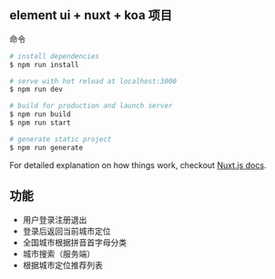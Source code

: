 ## element ui + nuxt + koa 项目


命令

```bash
# install dependencies
$ npm run install

# serve with hot reload at localhost:3000
$ npm run dev

# build for production and launch server
$ npm run build
$ npm run start

# generate static project
$ npm run generate
```

For detailed explanation on how things work, checkout [Nuxt.js docs](https://nuxtjs.org).


## 功能
 - 用户登录注册退出
 - 登录后返回当前城市定位 
 - 全国城市根据拼音首字母分类
 - 城市搜索（服务端）
 - 根据城市定位推荐列表
